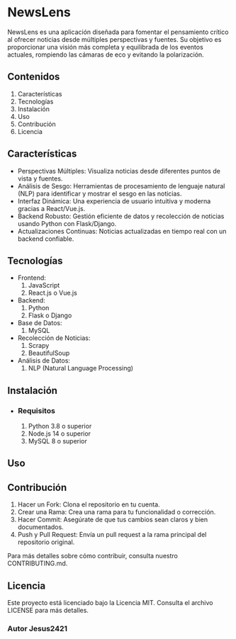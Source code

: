 # NewsLens 

NewsLens es una aplicación diseñada para fomentar el pensamiento crítico al ofrecer noticias desde múltiples perspectivas y fuentes. Su objetivo es proporcionar una visión más completa y equilibrada de los eventos actuales, rompiendo las cámaras de eco y evitando la polarización.

## Contenidos
1. Características
2. Tecnologías
3. Instalación
4. Uso
5. Contribución
6. Licencia

## Características
* Perspectivas Múltiples: Visualiza noticias desde diferentes puntos de vista y fuentes.
* Análisis de Sesgo: Herramientas de procesamiento de lenguaje natural (NLP) para identificar y mostrar el sesgo en las noticias.
* Interfaz Dinámica: Una experiencia de usuario intuitiva y moderna gracias a React/Vue.js.
* Backend Robusto: Gestión eficiente de datos y recolección de noticias usando Python con Flask/Django.
* Actualizaciones Continuas: Noticias actualizadas en tiempo real con un backend confiable.
## Tecnologías
* Frontend:
   1. JavaScript
   2. React.js o Vue.js
* Backend:
     1. Python
     2. Flask o Django
* Base de Datos:
     1. MySQL
* Recolección de Noticias:
     1. Scrapy
     2. BeautifulSoup
* Análisis de Datos:
    1. NLP (Natural Language Processing)

## Instalación
* ### Requisitos
    1. Python 3.8 o superior
    2. Node.js 14 o superior
    3. MySQL 8 o superior
## Uso

## Contribución
1. Hacer un Fork: Clona el repositorio en tu cuenta.
2. Crear una Rama: Crea una rama para tu funcionalidad o corrección.
3. Hacer Commit: Asegúrate de que tus cambios sean claros y bien documentados.
4. Push y Pull Request: Envía un pull request a la rama principal del repositorio original.

Para más detalles sobre cómo contribuir, consulta nuestro CONTRIBUTING.md.
## Licencia
Este proyecto está licenciado bajo la Licencia MIT. Consulta el archivo LICENSE para más detalles. 
### Autor Jesus2421  